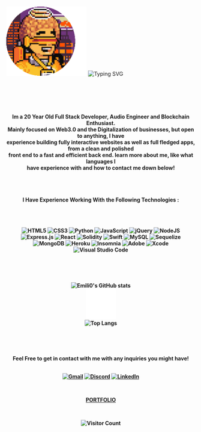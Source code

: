  ![Img](/Emilioethimg.png)  ![Typing SVG](https://readme-typing-svg.herokuapp.com?font=Fira+Code&size=35&pause=1000&color=FDC61A&width=600&height=145&lines=Hello!+My+Name+is+Emili0)
 </br>
 </br>
 </br>
 ## 
</br>
</br>
<div align=center> <strong> Im a 20 Year Old Full Stack Developer, Audio Engineer and Blockchain Enthusiast. </br> Mainly focused on Web3.0 and the Digitalization of businesses, but open to anything, I have </br> experience building fully interactive websites as well as full fledged apps, from a clean and polished </br>  front end to a fast and efficient back end. learn more about me, like what languages I </br> have experience with and how to contact me down below! </srong> </div>
</br>
</br>
</br>
</br>
<div align=center>
<strong> I Have Experience Working With the Following Technologies : </strong>
</div>
</br>
</br>
</br>
<div align=center>




![HTML5](https://img.shields.io/badge/html5-%23E34F26.svg?style=for-the-badge&logo=html5&logoColor=white)
![CSS3](https://img.shields.io/badge/css3-%231572B6.svg?style=for-the-badge&logo=css3&logoColor=white)
![Python](https://img.shields.io/badge/python-3670A0?style=for-the-badge&logo=python&logoColor=ffdd54)
![JavaScript](https://img.shields.io/badge/javascript-%23323330.svg?style=for-the-badge&logo=javascript&logoColor=%23F7DF1E)
![jQuery](https://img.shields.io/badge/jquery-%230769AD.svg?style=for-the-badge&logo=jquery&logoColor=white)
![NodeJS](https://img.shields.io/badge/node.js-6DA55F?style=for-the-badge&logo=node.js&logoColor=white)
![Express.js](https://img.shields.io/badge/express.js-%23404d59.svg?style=for-the-badge&logo=express&logoColor=%2361DAFB)
![React](https://img.shields.io/badge/react-%2320232a.svg?style=for-the-badge&logo=react&logoColor=%2361DAFB)
![Solidity](https://img.shields.io/badge/Solidity-%23363636.svg?style=for-the-badge&logo=solidity&logoColor=white)
![Swift](https://img.shields.io/badge/swift-F54A2A?style=for-the-badge&logo=swift&logoColor=white)
![MySQL](https://img.shields.io/badge/mysql-%2300f.svg?style=for-the-badge&logo=mysql&logoColor=white)
![Sequelize](https://img.shields.io/badge/Sequelize-52B0E7?style=for-the-badge&logo=Sequelize&logoColor=white)
![MongoDB](https://img.shields.io/badge/MongoDB-%234ea94b.svg?style=for-the-badge&logo=mongodb&logoColor=white)
![Heroku](https://img.shields.io/badge/heroku-%23430098.svg?style=for-the-badge&logo=heroku&logoColor=white)
![Insomnia](https://img.shields.io/badge/Insomnia-black?style=for-the-badge&logo=insomnia&logoColor=5849BE)
![Adobe](https://img.shields.io/badge/adobe-%23FF0000.svg?style=for-the-badge&logo=adobe&logoColor=white)
![Xcode](https://img.shields.io/badge/Xcode-007ACC?style=for-the-badge&logo=Xcode&logoColor=white)
![Visual Studio Code](https://img.shields.io/badge/Visual%20Studio%20Code-0078d7.svg?style=for-the-badge&logo=visual-studio-code&logoColor=white)
</div>

## 
## 

</br>
</br>

<div align=center>

![Emili0's GitHub stats](https://github-readme-stats.vercel.app/api?username=EmilioEth&show_icons=true&count_private=true&hide=contribs,issues&theme=merko) </br>
![Img](/SpaceReadme.png) </br>
![Top Langs](https://github-readme-stats.vercel.app/api/top-langs/?username=Emilioeth&theme=merko) 

</div>
</br>
</br>

## 

<div align=center>

Feel Free to get in contact with me with any inquiries you might have! </br></br>


  [![Gmail](https://img.shields.io/badge/Gmail-D14836?style=for-the-badge&logo=gmail&logoColor=white)](mailto:web@emili0.com)
  [![Discord](https://img.shields.io/badge/Emili0-%237289DA.svg?style=for-the-badge&logo=discord&logoColor=white)](https://discordapp.com/users/345388388951654400/)
  [![LinkedIn](https://img.shields.io/badge/linkedin-%230077B5.svg?style=for-the-badge&logo=linkedin&logoColor=white)](https://www.linkedin.com/in/emilio-03728822a/)
  
  </br>
  
  [PORTFOLIO](https://emili0.com/)
  
  </br>
  
  ![Visitor Count](https://profile-counter.glitch.me/Emilioeth/count.svg)

</div>
